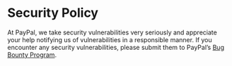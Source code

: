 # Security Policy

At PayPal, we take security vulnerabilities very seriously and appreciate your help notifying us of vulnerabilities in a responsible manner. If you encounter any security vulnerabilities, please submit them to PayPal’s [Bug Bounty Program](https://www.paypal.com/bugbounty).
